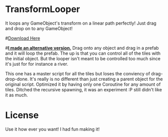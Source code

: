 # TransformLooper
It loops any GameObject's transform on a linear path perfectly! Just drag and drop on to any GameObject!

#[Download Here](https://raw.githubusercontent.com/loolo78/TransformLooper/master/TransformLooper.cs)

#[**I made an alternative version.**](https://github.com/loolo78/TransformLooper/raw/master/TransformLooper-Alternative.cs) 
Drag onto any object and drag in a prefab and it will loop the prefab. The up is that you can control all of the tiles with the initial object. But the looper isn't meant to be controlled too much since it's just for for instance a river.

This one has a master script for all the tiles but loses the conviency of drag-drop-done. It's really is no different than just creating a parent object for the original script. Optimized it by having only one Coroutine for any amount of tiles. Ditched the recursive spawning, it was an experiment :P still didn't like it as much.

# License
Use it how ever you want! I had fun making it!
